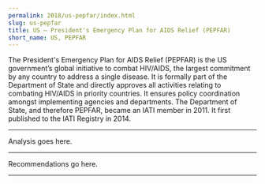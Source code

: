 ```yaml
---
permalink: 2018/us-pepfar/index.html
slug: us-pepfar
title: US – President's Emergency Plan for AIDS Relief (PEPFAR)
short_name: US, PEPFAR
---
```


The President's Emergency Plan for AIDS Relief (PEPFAR) is the US government’s global initiative to combat HIV/AIDS, the largest commitment by any country to address a single disease. It is formally part of the Department of State and directly approves all activities relating to combating HIV/AIDS in priority countries. It ensures policy coordination amongst implementing agencies and departments. The Department of State, and therefore PEPFAR, became an IATI member in 2011. It first published to the IATI Registry in 2014. 

---

Analysis goes here.

---

Recommendations go here.

---
